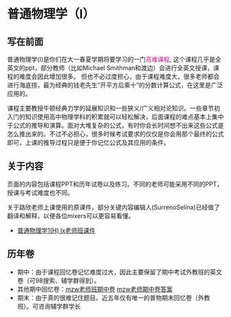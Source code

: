 # 普通物理学（I）
## 写在前面
普通物理学(I)是你们在大一春夏学期将要学习的一门<font color=#C71585>高难课程</font>, 这个课程几乎是全英文的ppt，部分教师（比如Michael Smithman和渡边）会进行全英文授课，课程的难度会因此增加很多。
但也不必过度担心，由于课程难度大，很多老师都会进行海底捞，最为经典的钱老先生“开平方后乘十”的分数计算公式，在这里是广泛应用的。

课程主要教授牛顿经典力学的延展知识和一些狭义/广义相对论知识。一些章节初入门的知识使用高中物理学科的积累就可以轻松解决，后面课程的难点基本上集中于公式的推导和演算。面对大堆复杂的公式，有时你会长时间想不出来这些公式是怎么推出来的。不过不必担心，很多时候考试要求的仅仅是你会用那个最终的公式即可，上课的推导过程只是便于你记忆公式及其应用的条件。

## 关于内容
页面的内容包括课程PPT和历年试卷以及练习。不同的老师可能采用不同的PPT，授课与考试难度也不同。

关于路欣老师上课使用的原课件，部分关键内容编辑人(SurrenoSelina)已经做了翻译和解释，以便各位mixers可以更容易看懂。

- [普通物理学1(H) lx老师班课件](https://github.com/ZJU-Mix/ourMIX.github.io/releases/download/general_phy/1.lx.zip)

## 历年卷

- 期中：由于课程回忆卷记忆难度过大，因此主要保留了期中考试外教班的英文卷（可98搜索、辅学群得到）。
- 其他期中回忆卷：[mzw老师班期中卷](普物期中试卷_电子版_mzw.pdf)   [mzw老师期中卷答案](普物期中试卷答案_初稿.pdf)
- 期末：由于真的很难记住题目。近五年仅有唯一的普物期末回忆卷（外教班）。可咨询辅学群学长

